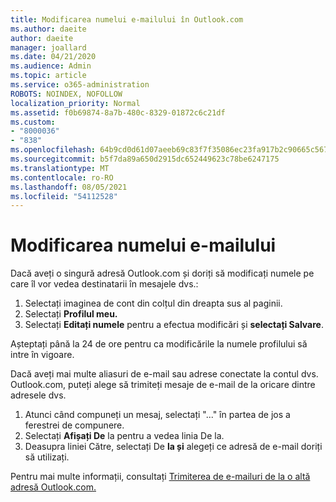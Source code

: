 ```yaml
---
title: Modificarea numelui e-mailului în Outlook.com
ms.author: daeite
author: daeite
manager: joallard
ms.date: 04/21/2020
ms.audience: Admin
ms.topic: article
ms.service: o365-administration
ROBOTS: NOINDEX, NOFOLLOW
localization_priority: Normal
ms.assetid: f0b69874-8a7b-480c-8329-01872c6c21df
ms.custom:
- "8000036"
- "838"
ms.openlocfilehash: 64b9cd0d61d07aeeb69c83f7f35086ec23fa917b2c90665c567245fe4915abe1
ms.sourcegitcommit: b5f7da89a650d2915dc652449623c78be6247175
ms.translationtype: MT
ms.contentlocale: ro-RO
ms.lasthandoff: 08/05/2021
ms.locfileid: "54112528"
---
```

# <a name="change-your-email-name"></a>Modificarea numelui e-mailului

Dacă aveți o singură adresă Outlook.com și doriți să modificați numele pe care îl vor vedea destinatarii în mesajele dvs.:
  
1. Selectați imaginea de cont din colțul din dreapta sus al paginii.
2. Selectați **Profilul meu.**
3. Selectați **Editați numele** pentru a efectua modificări și **selectați Salvare**.

Așteptați până la 24 de ore pentru ca modificările la numele profilului să intre în vigoare.
  
Dacă aveți mai multe aliasuri de e-mail sau adrese conectate la contul dvs. Outlook.com, puteți alege să trimiteți mesaje de e-mail de la oricare dintre adresele dvs.
  
1. Atunci când compuneți un mesaj, selectați "..." în partea de jos a ferestrei de compunere.
1. Selectați **Afișați De** la pentru a vedea linia De la.
1. Deasupra liniei Către, selectați De **la și** alegeți ce adresă de e-mail doriți să utilizați.

Pentru mai multe informații, consultați [Trimiterea de e-mailuri de la o altă adresă Outlook.com.](https://support.office.com/article/ccba89cb-141c-4a36-8c56-6d16a8556d2e?wt.mc_id=Office_Outlook_com_Alchemy)